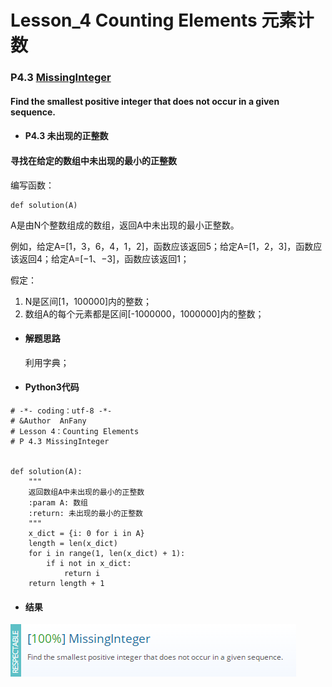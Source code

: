 # Lesson_4 Counting Elements 元素计数

### P4.3 [MissingInteger](https://app.codility.com/programmers/lessons/4-counting_elements/missing_integer/)
#### Find the smallest positive integer that does not occur in a given sequence.


* #### P4.3 未出现的正整数

#### 寻找在给定的数组中未出现的最小的正整数

编写函数：
```
def solution(A)
```

A是由N个整数组成的数组，返回A中未出现的最小正整数。

例如，给定A=[1，3，6，4，1，2]，函数应该返回5；给定A=[1，2，3]，函数应该返回4；给定A=[−1、−3]，函数应该返回1；

假定：
  1. N是区间[1，100000]内的整数；
  2. 数组A的每个元素都是区间[-1000000，1000000]内的整数；


* #### 解题思路

   利用字典；

* #### Python3代码
```
# -*- coding：utf-8 -*-
# &Author  AnFany
# Lesson 4：Counting Elements
# P 4.3 MissingInteger


def solution(A):
    """
    返回数组A中未出现的最小的正整数
    :param A: 数组
    :return: 未出现的最小的正整数
    """
    x_dict = {i: 0 for i in A}
    length = len(x_dict)
    for i in range(1, len(x_dict) + 1):
        if i not in x_dict:
            return i
    return length + 1

```
* #### 结果

![image](https://github.com/Anfany/Codility-Lessons-By-Python3/blob/master/L4_Counting%20Elements/4.3.png)
